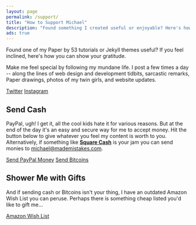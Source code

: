 ```yaml
---
layout: page
permalink: /support/
title: "How to Support Michael"
description: "Found something I created useful or enjoyable? Here's how you can show your gratitude."
ads: true
---
```


Found one of my Paper by 53 tutorials or Jekyll themes useful? If you feel inclined, here's how you can show your gratitude.

Make me feel special by following my mundane life. I post a few times a day -- along the lines of web design and development tidbits, sarcastic remarks, Paper drawings, photos of my twin girls, and website updates.

<div markdown="0">
	<a href="http://twitter.com/mmistakes" onclick="ga('send', 'event', 'link', 'click', 'Twitter follow');" class="btn" target="_blank"><i class="fa fa-twitter"></i> Twitter</a>
	<a href="http://instagram.com/mmistakes" onclick="ga('send', 'event', 'link', 'click', 'Instagram follow');" class="btn" target="_blank"><i class="fa fa-instagram"></i> Instagram</a>
</div>

## Send Cash

PayPal, ugh! I get it, all the cool kids hate it for various reasons. But at the end of the day it's an easy and secure way for me to accept money. Hit the button below to give whatever you feel my content is worth to you. Alternatively, if something like [**Square Cash**](https://square.com/cash) is your jam you can send monies to <michael@mademistakes.com>.

<div markdown="0">
	<a href="https://www.paypal.com/cgi-bin/webscr?cmd=_s-xclick&hosted_button_id=M6U4FS8Y794X4" onclick="ga('send', 'event', 'link', 'click', 'Send Cash');" class="btn" target="_blank">Send PayPal Money</a>
	<a href="https://coinbase.com/checkouts/0a71043d672fbedccb0ce98e139a8a17" onclick="ga('send', 'event', 'link', 'click', 'Send Bitcoins');" class="btn" target="_blank"><i class="fa fa-bitcoin"></i> Send Bitcoins</a>
</div>

## Shower Me with Gifts

And if sending cash or Bitcoins isn't your thing, I have an outdated Amazon Wish List you can peruse. Perhaps there is something cheap listed you'd like to gift me...

<div markdown="0">
	<a href="http://amzn.com/w/1K58RT2NS0SDP" onclick="ga('send', 'event', 'link', 'click', 'Amazon Wish List');" class="btn" target="_blank">Amazon Wish List</a>
</div>